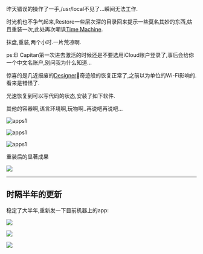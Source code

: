 昨天错误的操作了一手,/usr/local不见了...瞬间无法工作.  

时光机也不争气起来,Restore一些层次深的目录回来提示一些莫名其妙的东西,姑且重装一次,此处再次嘲讽[Time Machine](http://baike.baidu.com/subview/1677862/8337331.htm#viewPageContent). 

抹盘,重装,两个小时.一片荒凉啊. 

ps:El Capitan第一次进去激活的时候还是不要选用iCloud账户登录了,事后会给你一个中文名账户,别问我为什么知道... 

惊喜的是几近报废的[Designer](http://item.jd.com/1552422.html)奇迹般的恢复正常了,之前以为单位的Wi-Fi影响的.看来是错怪了. 

光速恢复到可以写代码的状态,安装了如下软件.  

其他的容器啊,语言环境啊,玩物啊..再说吧再说吧... 

![apps1](https://o4dyfn0ef.qnssl.com/image/Screen%20Shot%202016-02-05%20at%2014.53.38.png?imageView2/2/h/300) 

![apps1](https://o4dyfn0ef.qnssl.com/image/Screen%20Shot%202016-02-05%20at%2014.30.02.png?imageView2/2/h/400) 

![apps1](https://o4dyfn0ef.qnssl.com/image/Screen%20Shot%202016-02-05%20at%2014.30.07.png?imageView2/2/h/400) 

重装后的显著成果 

![](https://o4dyfn0ef.qnssl.com/image/Screen%20Shot%202016-02-05%20at%2015.02.16.png?imageView2/2/h/400)

- - - - ---- 

## 时隔半年的更新 

稳定了大半年,重新发一下目前机器上的app: 

![](https://o4dyfn0ef.qnssl.com/image/2016-10-24-Screen%20Shot%202016-10-24%20at%2015.59.13.png?imageView2/2/h/400) 

![](https://o4dyfn0ef.qnssl.com/image/2016-10-24-Screen%20Shot%202016-10-24%20at%2015.59.16.png?imageView2/2/h/400) 

![](https://o4dyfn0ef.qnssl.com/image/2016-10-24-Screen%20Shot%202016-10-24%20at%2015.59.19.png?imageView2/2/h/400) 

